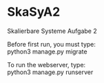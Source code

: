 # SkaSyA2
Skalierbare Systeme Aufgabe 2

Before first run, you must type:  
python3 manage.py migrate

To run the webserver, type:  
python3 manage.py runserver
